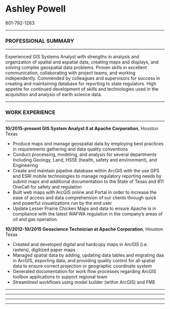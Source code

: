 # Ashley Powell
801-792-1263 
***
### PROFESSIONAL SUMMARY 
***
Experienced GIS Systems Analyst with strengths in analysis and organization of spatial and aspatial data, creating maps and displays, and solving complex geospatial data problems. Proven skills in excellent communication, collaborating with project teams, and working independently. Commended by colleagues and supervisors for success in creating and maintaining database for reporting to state regulators. High appetite for continued development of skills and technologies used in the acquisition and analysis of earth science data.
***
### WORK EXPERIENCE 
***
__10/2015-present GIS System Analyst II at Apache Corporation__, Houston Texas
+ Produce maps and manage geospatial data by employing best practices in requirements gathering and data quality conventions
+ Conduct processing, modeling, and analysis for several departments including Geology, Land, HSSE (health, safety and environment), and Engineering
+ Create and maintain pipeline database within ArcGIS with the use GPS and ESRI mobile technologies to manage regulatory reporting needs by submit maps and additional documentation to the State of Texas and 811 OneCall for safety and regulation
+ Built web maps with ArcGIS online and Portal in order to increase the ease of access and data comprehension of our clients through quick and powerful visualizations run by the end user 
+ Update Lesser Prairie Chicken Maps and data to ensure Apache is in compliance with the latest WAFWA regulation in the company’s areas of oil and gas operation.

__10/2012-10/2015 Geoscience Technician at Apache Corporation__, Houston Texas
+	Created and developed digital and hardcopy maps in ArcGIS (i.e. rasters), digitized paper maps
+	Managed spatial data by adding, updating data tables and migrating daa in ArcGIS, exporting data, and providing quality control for all spatial data to ensure correct projection or geographic coordinate system
+	Generated documentation for work flow processes regarding ArcGIS toolbox applications to support regional team
+ Streamlined workflows using model builder (within ArcGIS) and FME
***

___

***

---
